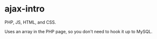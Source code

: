 ajax-intro
==========

PHP, JS, HTML, and CSS.

Uses an array in the PHP page, so you don't
need to hook it up to MySQL.
